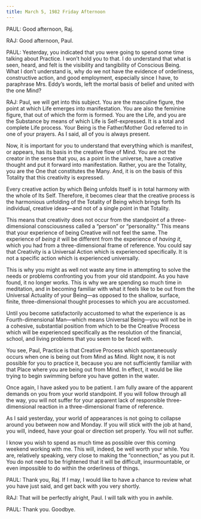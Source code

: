 ```yaml
---
title: March 5, 1982 Friday Afternoon 
---
```


PAUL: Good afternoon, Raj.

RAJ: Good afternoon, Paul.

PAUL: Yesterday, you indicated that you were going to spend some time talking
about Practice. I won’t hold you to that. I do understand that what is seen,
heard, and felt is the visibility and tangibility of Conscious Being. What I
don’t understand is, why do we not have the evidence of orderliness,
constructive action, and good employment, especially since I have, to
paraphrase Mrs. Eddy’s words, left the mortal basis of belief and united with
the one Mind?

RAJ: Paul, we will get into this subject. You are the masculine figure, the
point at which Life emerges into manifestation. You are also the feminine
figure, that out of which the form is formed. You are the Life, and you are the
Substance by means of which Life is Self-expressed. It is a total and complete
Life process. Your Being is the Father/Mother God referred to in one of your
prayers. As I said, all of you is always present.

Now, it is important for you to understand that everything which is manifest,
or appears, has its basis in the creative flow of Mind. You are not the creator
in the sense that you, as a point in the universe, have a creative thought and
put it forward into manifestation. Rather, you are the Totality, you are the
One that constitutes the Many. And, it is on the basis of this Totality that
this creativity is expressed.

Every creative action by which Being unfolds Itself is in total harmony with
the whole of Its Self. Therefore, it becomes clear that the creative process is
the harmonious unfolding of the Totality of Being which brings forth Its
individual, creative ideas—and not of a single point in that Totality.

This means that creativity does not occur from the standpoint of a
three-dimensional consciousness called a “person” or “personality.” This means
that your experience of being Creative will not feel the same. The experience
of *being it* will be different from the experience of *having it*, which you had
from a three-dimensional frame of reference. You could say that Creativity is a
Universal Action which is experienced specifically. It is not a specific action
which is experienced universally.

This is why you might as well not waste any time in attempting to solve the
needs or problems confronting you from your old standpoint. As you have found,
it no longer works. This is why we are spending so much time in meditation, and
in becoming familiar with what it feels like to be out from the Universal
Actuality of your Being—as opposed to the shallow, surface, finite,
three-dimensional thought processes to which you are accustomed.

Until you become satisfactorily accustomed to what the experience is as
Fourth-dimensional Man—which means Universal Being—you will not be in a
cohesive, substantial position from which to be the Creative Process which will
be experienced specifically as the resolution of the financial, school, and
living problems that you seem to be faced with.

You see, Paul, Practice is that Creative Process which spontaneously occurs
when one is being out from Mind as Mind. Right now, it is not possible for you
to practice it, because you are not sufficiently familiar with that Place where
you are being out from Mind. In effect, it would be like trying to begin
swimming before you have gotten in the water.

Once again, I have asked you to be patient. I am fully aware of the apparent
demands on you from your world standpoint. If you will follow through all the
way, you will not suffer for your apparent lack of responsible
three-dimensional reaction in a three-dimensional frame of reference.

As I said yesterday, your world of appearances is not going to collapse around
you between now and Monday. If you will stick with the job at hand, you will,
indeed, have your goal or direction set properly. You will not suffer.

I know you wish to spend as much time as possible over this coming weekend
working with me. This will, indeed, be well worth your while. You are,
relatively speaking, very close to making the “connection,” as you put it. You
do not need to be frightened that it will be difficult, insurmountable, or even
impossible to do within the orderliness of things.

PAUL: Thank you, Raj. If I may, I would like to have a chance to review what
you have just said, and get back with you very shortly.

RAJ: That will be perfectly alright, Paul. I will talk with you in awhile.

PAUL: Thank you. Goodbye.

